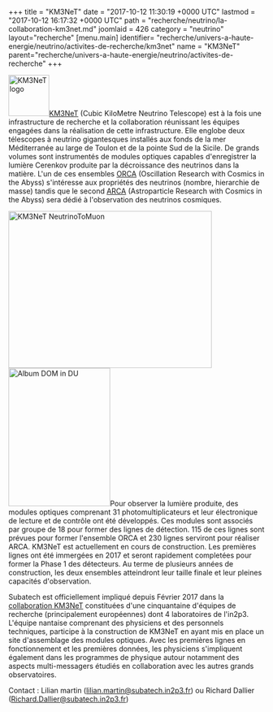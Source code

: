+++
title = "KM3NeT"
date = "2017-10-12 11:30:19 +0000 UTC"
lastmod = "2017-10-12 16:17:32 +0000 UTC"
path = "recherche/neutrino/la-collaboration-km3net.md"
joomlaid = 426
category = "neutrino"
layout="recherche"
[menu.main]
  identifier= "recherche/univers-a-haute-energie/neutrino/activites-de-recherche/km3net"
  name = "KM3NeT"
  parent="recherche/univers-a-haute-energie/neutrino/activites-de-recherche"
+++
<p><img src="images/Recherche/neutrino/KM3NeT/KM3NeT_logo.jpg" alt="KM3NeT logo" width="80" height="81"/><a href="http://www.km3net.org">KM3NeT</a> (Cubic KiloMetre Neutrino Telescope) est à la fois une infrastructure de recherche et la collaboration réunissant les équipes engagées dans la réalisation de cette infrastructure. Elle englobe deux télescopes à neutrino gigantesques installés aux fonds de la mer Méditerranée au large de Toulon et de la pointe Sud de la Sicile. De grands volumes sont instrumentés de modules optiques capables d'enregistrer la lumière Cerenkov produite par la décroissance des neutrinos dans la matière. L'un de ces ensembles <a href="https://www.km3net.org/research/physics/particle-physics-with-orca/">ORCA</a> (Oscillation Research with Cosmics in the Abyss) s'intéresse aux propriétés des neutrinos (nombre, hierarchie de masse) tandis que le second <a href="https://www.km3net.org/research/physics/astronomy-with-arca/">ARCA</a> (Astroparticle Research with Cosmics in the Abyss) sera dédié à l'observation des neutrinos cosmiques.</p>
<p><img src="images/Recherche/neutrino/KM3NeT/KM3NeT-NeutrinoToMuon.png" alt="KM3NeT NeutrinoToMuon" width="400" height="309" title="Un neutrino décroit en un muon détecté dans KM3NeT grace à la lumière qu'il produit dans l'eau"/><img src="images/Recherche/neutrino/KM3NeT/Album-DOM-in-DU.png" alt="Album DOM in DU" width="200" height="272" title="Un module optique installé sur une ligne de détection"/>Pour observer la lumière produite, des modules optiques comprenant 31 photomultiplicateurs et leur électronique de lecture et de contrôle ont été développés. Ces modules sont associés par groupe de 18 pour former des lignes de détection. 115 de ces lignes sont prévues pour former l'ensemble ORCA et 230 lignes serviront pour réaliser ARCA. KM3NeT est actuellement en cours de construction. Les premières lignes ont été immergées en 2017 et seront rapidement completées pour former la Phase 1 des détecteurs. Au terme de plusieurs années de construction, les deux ensembles atteindront leur taille finale et leur pleines capacités d'observation.</p>
<p>Subatech est officiellement impliqué depuis Février 2017 dans la <a href="https://www.km3net.org/about-km3net/collaboration/">collaboration KM3NeT</a> constituées d'une cinquantaine d'équipes de recherche (principalement européennes) dont 4 laboratoires de l'in2p3. L'équipe nantaise comprenant des physiciens et des personnels techniques, participe à la construction de KM3NeT en ayant mis en place un site d'assemblage des modules optiques. Avec les premières lignes en fonctionnement et les premières données, les physiciens s'impliquent également dans les programmes de physique autour notamment des aspects multi-messagers étudiés en collaboration avec les autres grands observatoires.</p>
<p>Contact : Lilian martin (<a href="mailto:lilian.martin@subatech.in2p3.fr">lilian.martin@subatech.in2p3.fr</a>) ou Richard Dallier (<a href="mailto:Richard.Dallier@subatech.in2p3.fr">Richard.Dallier@subatech.in2p3.fr</a>)</p>